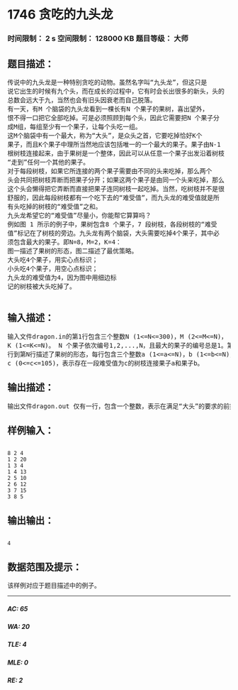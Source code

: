 # 1746 贪吃的九头龙   
### 时间限制： 2 s     空间限制： 128000 KB     题目等级： 大师  
## 题目描述：  

<pre>
传说中的九头龙是一种特别贪吃的动物。虽然名字叫“九头龙”，但这只是  
说它出生的时候有九个头，而在成长的过程中，它有时会长出很多的新头，头的  
总数会远大于九，当然也会有旧头因衰老而自己脱落。  
有一天，有M 个脑袋的九头龙看到一棵长有N 个果子的果树，喜出望外，  
恨不得一口把它全部吃掉。可是必须照顾到每个头，因此它需要把N 个果子分  
成M组，每组至少有一个果子，让每个头吃一组。  
这M个脑袋中有一个最大，称为“大头”，是众头之首，它要吃掉恰好K个  
果子，而且K个果子中理所当然地应该包括唯一的一个最大的果子。果子由N-1  
根树枝连接起来，由于果树是一个整体，因此可以从任意一个果子出发沿着树枝  
“走到”任何一个其他的果子。  
对于每段树枝，如果它所连接的两个果子需要由不同的头来吃掉，那么两个  
头会共同把树枝弄断而把果子分开；如果这两个果子是由同一个头来吃掉，那么  
这个头会懒得把它弄断而直接把果子连同树枝一起吃掉。当然，吃树枝并不是很  
舒服的，因此每段树枝都有一个吃下去的“难受值”，而九头龙的难受值就是所  
有头吃掉的树枝的“难受值”之和。  
九头龙希望它的“难受值”尽量小，你能帮它算算吗？  
例如图 1 所示的例子中，果树包含8 个果子，7 段树枝，各段树枝的“难受  
值”标记在了树枝的旁边。九头龙有两个脑袋，大头需要吃掉4个果子，其中必  
须包含最大的果子。即N=8，M=2，K=4：  
图一描述了果树的形态，图二描述了最优策略。  
大头吃4个果子，用实心点标识；  
小头吃4个果子，用空心点标识；  
九头龙的难受值为4，因为图中用细边标  
记的树枝被大头吃掉了。

</pre>
  
  
## 输入描述：  

<pre>
输入文件dragon.in的第1行包含三个整数N (1<=N<=300)，M (2<=M<=N)，  
K (1<=K<=N)。 N 个果子依次编号1,2,...,N，且最大的果子的编号总是1。第2  
行到第N行描述了果树的形态，每行包含三个整数a (1<=a<=N)，b (1<=b<=N)，  
c (0<=c<=105)，表示存在一段难受值为c的树枝连接果子a和果子b。
</pre>
  
  
## 输出描述：  

<pre>
输出文件dragon.out 仅有一行，包含一个整数，表示在满足“大头”的要求的前提下，九头龙的难受值的最小值。如果无法满足要求，输出-1。
</pre>
  
  
## 样例输入：  

<pre><code>
8 2 4  
1 2 20  
1 3 4  
1 4 13  
2 5 10  
2 6 12  
3 7 15  
3 8 5
</code></pre>
  
  
## 输出输出：  

<pre><code>
4
</code></pre>
  
  
## 数据范围及提示：  

<pre>
该样例对应于题目描述中的例子。
</pre>
  
  
***  

##### AC: 65  
##### WA: 20  
##### TLE: 4  
##### MLE: 0  
##### RE: 2  
